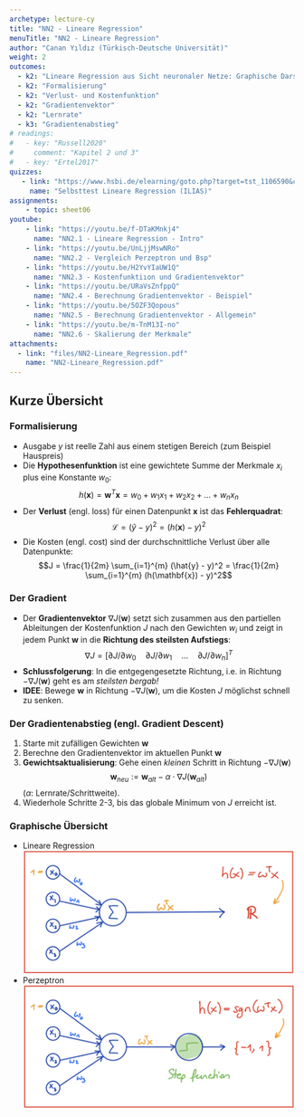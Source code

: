 ```yaml
---
archetype: lecture-cy
title: "NN2 - Lineare Regression"
menuTitle: "NN2 - Lineare Regression"
author: "Canan Yıldız (Türkisch-Deutsche Universität)"
weight: 2
outcomes:
  - k2: "Lineare Regression aus Sicht neuronaler Netze: Graphische Darstellung, Vergleich mit Perzeptron"
  - k2: "Formalisierung"
  - k2: "Verlust- und Kostenfunktion"
  - k2: "Gradientenvektor"
  - k2: "Lernrate"
  - k3: "Gradientenabstieg"
# readings:
#   - key: "Russell2020"
#     comment: "Kapitel 2 und 3"
#   - key: "Ertel2017"
quizzes:
   - link: "https://www.hsbi.de/elearning/goto.php?target=tst_1106590&client_id=FH-Bielefeld"
     name: "Selbsttest Lineare Regression (ILIAS)"
assignments:
    - topic: sheet06
youtube:
    - link: "https://youtu.be/f-DTaKMnkj4"
      name: "NN2.1 - Lineare Regression - Intro"
    - link: "https://youtu.be/UnLjjMswNRo"
      name: "NN2.2 - Vergleich Perzeptron und Bsp"
    - link: "https://youtu.be/H2YvYIaUW1Q"
      name: "NN2.3 - Kostenfunktiıon und Gradientenvektor"
    - link: "https://youtu.be/URaVsZnfppQ"
      name: "NN2.4 - Berechnung Gradientenvektor - Beispiel"
    - link: "https://youtu.be/5OZF3Qopous"
      name: "NN2.5 - Berechnung Gradientenvektor - Allgemein"
    - link: "https://youtu.be/m-TnM13I-no"
      name: "NN2.6 - Skalierung der Merkmale"
attachments:
  - link: "files/NN2-Lineare_Regression.pdf"
    name: "NN2-Lineare_Regression.pdf"
---
```



## Kurze Übersicht

### Formalisierung
*   Ausgabe $y$ ist reelle Zahl aus einem stetigen Bereich (zum Beispiel Hauspreis)
*   Die **Hypothesenfunktion** ist eine gewichtete Summe der Merkmale $x_i$ plus eine Konstante $w_0$:
    $$h(\mathbf{x}) = \mathbf{w}^T\mathbf{x} = w_0 + w_1x_1 + w_2x_2 + \ldots + w_nx_n$$
*   Der **Verlust** (engl. loss) für einen Datenpunkt $\mathbf{x}$ ist das **Fehlerquadrat**:
    $$\mathcal{L} = (\hat{y} - y)^2 = (h(\mathbf{x}) - y)^2$$
*   Die Kosten (engl. cost) sind der durchschnittliche Verlust über alle Datenpunkte:
    $$J = \frac{1}{2m} \sum_{i=1}^{m} (\hat{y} - y)^2 = \frac{1}{2m} \sum_{i=1}^{m} (h(\mathbf{x}) - y)^2$$


### Der Gradient
*   Der **Gradientenvektor** $\nabla J(\mathbf{w})$ setzt sich zusammen aus den partiellen Ableitungen der Kostenfunktion $J$ nach den Gewichten $w_i$ und zeigt in jedem Punkt $\mathbf{w}$ in die **Richtung des steilsten Aufstiegs**:
    $$\nabla J = [ \partial J / \partial w_0
    \quad \partial J / \partial w_1 \quad \ldots
    \quad \partial J / \partial w_n]^T$$
*   **Schlussfolgerung**: In die entgegengesetzte Richtung, i.e. in Richtung $-\nabla J(\mathbf{w})$ geht es am *steilsten bergab!*
*   **IDEE**: Bewege $\mathbf{w}$ in Richtung $-\nabla J(\mathbf{w})$, um die Kosten $J$ möglichst schnell zu senken.


### Der Gradientenabstieg (engl. Gradient Descent)
1.   Starte mit zufälligen Gewichten $\mathbf{w}$
2.   Berechne den Gradientenvektor im aktuellen Punkt $\mathbf{w}$
3.   **Gewichtsaktualisierung**: Gehe einen *kleinen* Schritt in Richtung $-\nabla J(\mathbf{w})$
    $$\mathbf{w} _{neu} := \mathbf{w} _{alt} - \alpha \cdot \nabla J(\mathbf{w} _{alt})$$
    ($\alpha$: Lernrate/Schrittweite).
4.  Wiederhole Schritte 2-3, bis das globale Minimum von $J$ erreicht ist.


### Graphische Übersicht
*   Lineare Regression
    ![](images/lin_reg_nn.png)
*   Perzeptron
    ![](images/perzeptron_nn.png)
